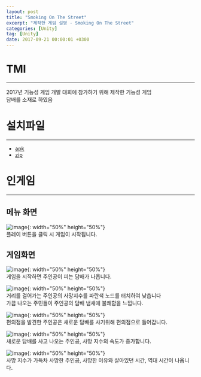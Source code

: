 ```yaml
---
layout: post
title: "Smoking On The Street"
excerpt: "제작한 게임 설명 - Smoking On The Street"
categories: [Unity]
tag: [Unity]
date: 2017-09-21 00:00:01 +0300
---
```


# TMI
------------
2017년 기능성 게임 개발 대회에 참가하기 위해 제작한 기능성 게임<br>
담배를 소재로 하였음

# 설치파일
------------
+ <a href = "/assets/download/SmokingOnTheStreet.apk"> apk</a><br>
+ <a href = "/assets/download/SmokingOnTheStreet.zip"> zip</a>

# 인게임
-------------
## 메뉴 화면
![image](/assets/img/SmokingOnTheStreet/Menu.jpg){: width="50%" height="50%"}<br>
플레이 버튼을 클릭 시 게임이 시작됩니다.

## 게임화면
![image](/assets/img/SmokingOnTheStreet/Ciga.jpg){: width="50%" height="50%"}<br>
게임을 시작하면 주인공이 피는 담배가 나옵니다.

![image](/assets/img/SmokingOnTheStreet/NPC.jpg){: width="50%" height="50%"}<br>
거리를 걸어가는 주인공의 사망지수를 파란색 노드를 터치하여 낮춥니다<br>
가끔 나오는 주민들이 주인공의 담배 냄새에 불쾌함을 느낍니다.

![image](/assets/img/SmokingOnTheStreet/Store.jpg){: width="50%" height="50%"}<br>
편의점을 발견한 주인공은 새로운 담배를 사기위해 편의점으로 들어갑니다.

![image](/assets/img/SmokingOnTheStreet/StoreCiga.jpg){: width="50%" height="50%"}<br>
새로운 담배를 사고 나오는 주인공, 사망 지수의 속도가 증가합니다.

![image](/assets/img/SmokingOnTheStreet/Result.jpg){: width="50%" height="50%"}<br>
사망 지수가 가득차 사망한 주인공, 사망한 이유와 살아있던 시간, 역대 시간이 나옵니다.